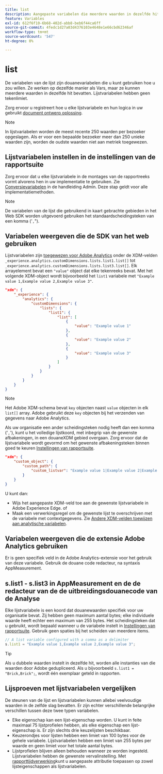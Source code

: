 ```yaml
---
title: list
description: Aangepaste variabelen die meerdere waarden in dezelfde hit bevatten.
feature: Variables
exl-id: 612f6f10-6b68-402d-abb8-beb6f44ca6ff
source-git-commit: 4fedc1d27a03d4376103e4648e1e66cbd62346af
workflow-type: tm+mt
source-wordcount: '547'
ht-degree: 0%

---
```


# list

De variabelen van de lijst zijn douanevariabelen die u kunt gebruiken hoe u zou willen. Ze werken op dezelfde manier als Vars, maar ze kunnen meerdere waarden in dezelfde hit bevatten. Lijstvariabelen hebben geen tekenlimiet.

Zorg ervoor u registreert hoe u elke lijstvariabele en hun logica in uw gebruikt [document ontwerp oplossing](../../prepare/solution-design.md).

>[!NOTE]
>
>In lijstvariabelen worden de meest recente 250 waarden per bezoeker opgeslagen. Als er voor een bepaalde bezoeker meer dan 250 unieke waarden zijn, worden de oudste waarden niet aan metriek toegewezen.

## Lijstvariabelen instellen in de instellingen van de rapportsuite

Zorg ervoor dat u elke lijstvariabele in de montages van de rapportreeks vormt alvorens hen in uw implementatie te gebruiken. Zie [Conversievariabelen](/help/admin/admin/conversion-var-admin/list-var-admin.md) in de handleiding Admin. Deze stap geldt voor alle implementatiemethoden.

>[!NOTE]
>
>De variabelen van de lijst die gebruikend in kaart gebrachte gebieden in het Web SDK worden uitgevoerd gebruiken het standaardscheidingsteken van een komma (&#39;`,`&quot;).

## Variabelen weergeven die de SDK van het web gebruiken

Lijstvariabelen zijn [toegewezen voor Adobe Analytics](https://experienceleague.adobe.com/docs/analytics/implementation/aep-edge/variable-mapping.html) onder de XDM-velden `_experience.analytics.customDimensions.lists.list1.list[]` tot `_experience.analytics.customDimensions.lists.list3.list[]`. Elk arrayelement bevat een `"value"` object dat elke tekenreeks bevat. Met het volgende XDM-object wordt bijvoorbeeld het `list1` variabele met `"Example value 1,Example value 2,Example value 3"`.

```json
"xdm": {
    "_experience": {
        "analytics": {
            "customDimensions": {
                "lists": {
                    "list1": {
                        "list": [
                            {
                                "value": "Example value 1"
                            },
                            {
                                "value": "Example value 2"
                            },
                            {
                                "value": "Example value 3"
                            }
                        ]
                    }
                }
            }
        }
    }
}
```

>[!NOTE]
>
>Het Adobe XDM-schema bevat `key` objecten naast `value` objecten in elk `list[]` array. Adobe gebruikt deze `key` objecten bij het verzenden van gegevens naar Adobe Analytics.

Als uw organisatie een ander scheidingsteken nodig heeft dan een komma (&#39;`,`&#39;), kunt u het volledige lijstkoord, met inbegrip van de gewenste afbakeningen, in een douaneXDM gebied overgaan. Zorg ervoor dat de lijstvariabele wordt gevormd om het gewenste afbakeningsteken binnen goed te keuren [Instellingen van rapportsuite](/help/admin/admin/conversion-var-admin/list-var-admin.md).

```json
"xdm": {
    "custom_object": {
        "custom_path": {
            "custom_listvar": "Example value 1|Example value 2|Example value 3"
        }
    }
}
```

U kunt dan:

* Wijs het aangepaste XDM-veld toe aan de gewenste lijstvariabele in Adobe Experience Edge. of
* Maak een verwerkingsregel om de gewenste lijst te overschrijven met de variabele met contextgegevens. Zie [Andere XDM-velden toewijzen aan analytische variabelen](../../aep-edge/variable-mapping.md#mapping-other-xdm-fields-to-analytics-variables).

## Variabelen weergeven die de extensie Adobe Analytics gebruiken

Er is geen specifiek veld in de Adobe Analytics-extensie voor het gebruik van deze variabele. Gebruik de douane code redacteur, na syntaxis AppMeasurement.

## s.list1 - s.list3 in AppMeasurement en de de redacteur van de de uitbreidingsdouanecode van de Analyse

Elke lijstvariabele is een koord dat douanewaarden specifiek voor uw organisatie bevat. Zij hebben geen maximum aantal bytes; elke individuele waarde heeft echter een maximum van 255 bytes. Het scheidingsteken dat u gebruikt, wordt bepaald wanneer u de variabele instelt in [Instellingen van rapportsuite](/help/admin/admin/conversion-var-admin/list-var-admin.md). Gebruik geen spaties bij het scheiden van meerdere items.

```js
// A list variable configured with a comma as a delimiter
s.list1 = "Example value 1,Example value 2,Example value 3";
```

>[!TIP]
>
>Als u dubbele waarden instelt in dezelfde hit, worden alle instanties van die waarden door Adobe gedupliceerd. Als u bijvoorbeeld `s.list1 = "Brick,Brick";`, wordt één exemplaar geteld in rapporten.

## Lijsproeven met lijstvariabelen vergelijken

De steunen van de lijst en lijstvariabelen kunnen allebei veelvoudige waarden in de zelfde slag bevatten. Er zijn echter verschillende belangrijke verschillen tussen deze twee typen variabelen.

* Elke eigenschap kan een lijst-eigenschap worden. U kunt in feite maximaal 75 lijstprofielen hebben, als elke eigenschap een lijst-eigenschap is. Er zijn slechts drie keuzelijsten beschikbaar.
* Keuzerondjes voor lijsten hebben een limiet van 100 bytes voor de gehele variabele. Lijstvariabelen hebben een limiet van 255 bytes per waarde en geen limiet voor het totale aantal bytes.
* Lijstprofielen blijven alleen behouden wanneer ze worden ingesteld. Lijstvariabelen hebben de gewenste vervalinstelling. Met [rapporttijdverwerking](/help/components/vrs/vrs-report-time-processing.md)kunt u aangepaste attributie toepassen op zowel lijsteigenschappen als lijstvariabelen.
